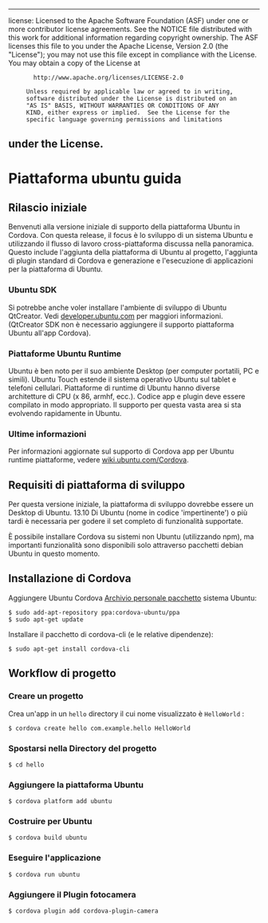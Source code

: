 * * *

license: Licensed to the Apache Software Foundation (ASF) under one or more contributor license agreements. See the NOTICE file distributed with this work for additional information regarding copyright ownership. The ASF licenses this file to you under the Apache License, Version 2.0 (the "License"); you may not use this file except in compliance with the License. You may obtain a copy of the License at

           http://www.apache.org/licenses/LICENSE-2.0
    
         Unless required by applicable law or agreed to in writing,
         software distributed under the License is distributed on an
         "AS IS" BASIS, WITHOUT WARRANTIES OR CONDITIONS OF ANY
         KIND, either express or implied.  See the License for the
         specific language governing permissions and limitations
    

## under the License.

# Piattaforma ubuntu guida

## Rilascio iniziale

Benvenuti alla versione iniziale di supporto della piattaforma Ubuntu in Cordova. Con questa release, il focus è lo sviluppo di un sistema Ubuntu e utilizzando il flusso di lavoro cross-piattaforma discussa nella panoramica. Questo include l'aggiunta della piattaforma di Ubuntu al progetto, l'aggiunta di plugin standard di Cordova e generazione e l'esecuzione di applicazioni per la piattaforma di Ubuntu.

### Ubuntu SDK

Si potrebbe anche voler installare l'ambiente di sviluppo di Ubuntu QtCreator. Vedi [developer.ubuntu.com][1] per maggiori informazioni. (QtCreator SDK non è necessario aggiungere il supporto piattaforma Ubuntu all'app Cordova).

 [1]: http://developer.ubuntu.com

### Piattaforme Ubuntu Runtime

Ubuntu è ben noto per il suo ambiente Desktop (per computer portatili, PC e simili). Ubuntu Touch estende il sistema operativo Ubuntu sul tablet e telefoni cellulari. Piattaforme di runtime di Ubuntu hanno diverse architetture di CPU (x 86, armhf, ecc.). Codice app e plugin deve essere compilato in modo appropriato. Il supporto per questa vasta area si sta evolvendo rapidamente in Ubuntu.

### Ultime informazioni

Per informazioni aggiornate sul supporto di Cordova app per Ubuntu runtime piattaforme, vedere [wiki.ubuntu.com/Cordova][2].

 [2]: http://wiki.ubuntu.com/Cordova

## Requisiti di piattaforma di sviluppo

Per questa versione iniziale, la piattaforma di sviluppo dovrebbe essere un Desktop di Ubuntu. 13.10 Di Ubuntu (nome in codice 'impertinente') o più tardi è necessaria per godere il set completo di funzionalità supportate.

È possibile installare Cordova su sistemi non Ubuntu (utilizzando npm), ma importanti funzionalità sono disponibili solo attraverso pacchetti debian Ubuntu in questo momento.

## Installazione di Cordova

Aggiungere Ubuntu Cordova [Archivio personale pacchetto][3] sistema Ubuntu:

 [3]: https://launchpad.net/~cordova-ubuntu/+archive/ppa

    $ sudo add-apt-repository ppa:cordova-ubuntu/ppa
    $ sudo apt-get update
    

Installare il pacchetto di cordova-cli (e le relative dipendenze):

    $ sudo apt-get install cordova-cli
    

## Workflow di progetto

### Creare un progetto

Crea un'app in un `hello` directory il cui nome visualizzato è `HelloWorld` :

    $ cordova create hello com.example.hello HelloWorld
    

### Spostarsi nella Directory del progetto

    $ cd hello
    

### Aggiungere la piattaforma Ubuntu

    $ cordova platform add ubuntu
    

### Costruire per Ubuntu

    $ cordova build ubuntu
    

### Eseguire l'applicazione

    $ cordova run ubuntu
    

### Aggiungere il Plugin fotocamera

    $ cordova plugin add cordova-plugin-camera